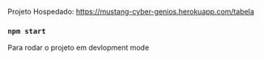 Projeto Hospedado: https://mustang-cyber-genios.herokuapp.com/tabela

### `npm start`

Para rodar o projeto em devlopment mode
